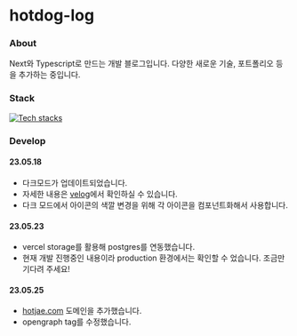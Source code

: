 # hotdog-log

### About
Next와 Typescript로 만드는 개발 블로그입니다.
다양한 새로운 기술, 포트폴리오 등을 추가하는 중입니다.

### Stack
[![Tech stacks](https://skillicons.dev/icons?i=ts,nextjs,vercel,prisma)](https://skillicons.dev)

### Develop

#### 23.05.18
- 다크모드가 업데이트되었습니다.
- 자세한 내용은 [velog](https://velog.io/@gouz7514/NextJS-%EB%8B%A4%ED%81%AC-%EB%AA%A8%EB%93%9C-%EA%B5%AC%ED%98%84%ED%95%98%EA%B8%B0)에서 확인하실 수 있습니다.
- 다크 모드에서 아이콘의 색깔 변경을 위해 각 아이콘을 컴포넌트화해서 사용합니다.

#### 23.05.23
- vercel storage를 활용해 postgres를 연동했습니다.
- 현재 개발 진행중인 내용이라 production 환경에서는 확인할 수 었습니다. 조금만 기다려 주세요!

#### 23.05.25
- [hotjae.com](https://hotjae.com) 도메인을 추가했습니다.
- opengraph tag를 수정했습니다.
